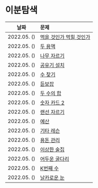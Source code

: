 # 이분탐색


| 날짜           | 문제                                  |      
|--------------|:------------------------------------|
| 2022.05. ()  | [먹을 것인가 먹힐 것인가](http://boj.kr/7795) |  
| 2022.05. ()   | [두 용액](http://boj.kr/2470)          |  
| 2022.05. ()   | [나무 자르기](http://boj.kr/2805)        |  
| 2022.05. ()   | [공유기 설치](http://boj.kr/2110)        |  
| 2022.05. ()   | [수 찾기](http://boj.kr/1920)          |  
| 2022.05. ()   | [듣보잡](http://boj.kr/2764)           |  
| 2022.05. ()   | [두 수의 합](http://boj.kr/3273)        |  
| 2022.05. ()   | [숫자 카드 2](http://boj.kr/10816)      |  
| 2022.05. ()   | [랜선 자르기](http://boj.kr/1654)        |  
| 2022.05. ()   | [예산](http://boj.kr/2512)            |  
| 2022.05. ()   | [기타 레슨](http://boj.kr/2343)         |  
| 2022.05. ()   | [용돈 관리](http://boj.kr/6236)         |  
| 2022.05. ()   | [이상한 술집](http://boj.kr/13702)       |  
| 2022.05. ()   | [어두운 굴다리](http://boj.kr/17266)      |  
| 2022.05. ()   | [K번째 수](http://boj.kr/1300)         |  
| 2022.05. ()   | [날카로운 눈](http://boj.kr/1637)        |  


